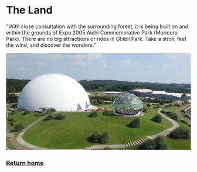 # The Land 
"With close consultation with the surrounding forest, it is being built on and within the grounds of Expo 2005 Aichi Commemorative Park (Moricoro Park).
There are no big attractions or rides in Ghibli Park.
Take a stroll, feel the wind, and discover the wonders."

![Moricoro](moricoro.jpeg)

### [Return home](https://github.com/mollyjones2023/ghibli-simulacrum/tree/main#readme)
